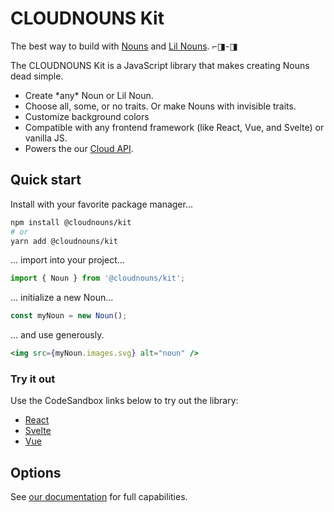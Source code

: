 # CLOUDNOUNS Kit

The best way to build with [Nouns](https://nouns.wtf) and [Lil Nouns](https://lilnouns.wtf). ⌐◨-◨

The CLOUDNOUNS Kit is a JavaScript library that makes creating Nouns dead simple.

- Create \*any\* Noun or Lil Noun.
- Choose all, some, or no traits. Or make Nouns with invisible traits.
- Customize background colors
- Compatible with any frontend framework (like React, Vue, and Svelte) or vanilla JS.
- Powers the our [Cloud API](https://docs.cloudnouns.com).

## Quick start

Install with your favorite package manager...

```bash
npm install @cloudnouns/kit
# or
yarn add @cloudnouns/kit
```

... import into your project...

```js
import { Noun } from '@cloudnouns/kit';
```

... initialize a new Noun...

```js
const myNoun = new Noun();
```

... and use generously.

```jsx
<img src={myNoun.images.svg} alt="noun" />
```

### Try it out

Use the CodeSandbox links below to try out the library:

- [React](https://codesandbox.io/s/kit-example-react-7wgzhy)
- [Svelte](https://codesandbox.io/s/kit-example-svelte-87vekr)
- [Vue](https://codesandbox.io/s/kit-example-vue-2vuvkr)

## Options

See [our documentation](https://docs.cloudnouns.com) for full capabilities.
